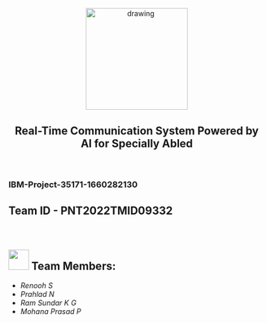 <br>
<div align="center">
<img src="https://upload.wikimedia.org/wikipedia/commons/5/51/IBM_logo.svg"  align="center" alt="drawing" width="200" />
  <h2 align="center"> Real-Time Communication System Powered by AI for Specially Abled <br></h2>

  </div>
 <br> 
 <h3>IBM-Project-35171-1660282130</h3>  
 <h2>Team ID - PNT2022TMID09332</h2>      
    
<br>
  

<h2><img src="https://raw.githubusercontent.com/Tarikul-Islam-Anik/Animated-Fluent-Emojis/master/Emojis/People%20with%20professions/Man%20Technologist%20Light%20Skin%20Tone.png" width="40px"> Team Members: </h2> 
<ul><i>
  <li> Renooh S </li>
  <li> Prahlad N </li>
  <li> Ram Sundar K G </li>
  <li> Mohana Prasad P </li>
  </i>
  </ul>
<br>
